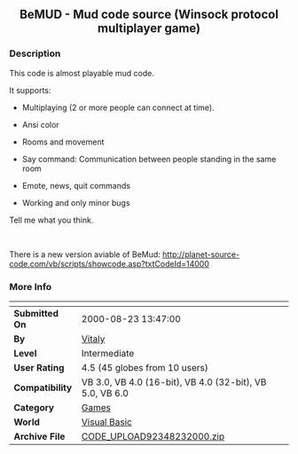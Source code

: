 ﻿<div align="center">

## BeMUD \- Mud code source \(Winsock protocol multiplayer game\)


</div>

### Description

This code is almost playable mud code.

It supports:<br>

- Multiplaying (2 or more people can connect at time).<br>

- Ansi color<br>

- Rooms and movement<br>

- Say command: Communication between people standing in the same room<br>

- Emote, news, quit commands<br>

- Working and only minor bugs<br>

Tell me what you think.<br>

<br>

There is a new version aviable of BeMud: http://planet-source-code.com/vb/scripts/showcode.asp?txtCodeId=14000
 
### More Info
 


<span>             |<span>
---                |---
**Submitted On**   |2000-08-23 13:47:00
**By**             |[Vitaly](https://github.com/Planet-Source-Code/PSCIndex/blob/master/ByAuthor/vitaly.md)
**Level**          |Intermediate
**User Rating**    |4.5 (45 globes from 10 users)
**Compatibility**  |VB 3\.0, VB 4\.0 \(16\-bit\), VB 4\.0 \(32\-bit\), VB 5\.0, VB 6\.0
**Category**       |[Games](https://github.com/Planet-Source-Code/PSCIndex/blob/master/ByCategory/games__1-38.md)
**World**          |[Visual Basic](https://github.com/Planet-Source-Code/PSCIndex/blob/master/ByWorld/visual-basic.md)
**Archive File**   |[CODE\_UPLOAD92348232000\.zip](https://github.com/Planet-Source-Code/vitaly-bemud-mud-code-source-winsock-protocol-multiplayer-game__1-10933/archive/master.zip)








